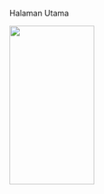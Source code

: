 Halaman Utama

<img src="https://github.com/DidiKumaedi/SmartApps/assets/101849655/baf5e08e-8d11-4d21-8d4b-965fef799c68.png" width="150" height="280">
